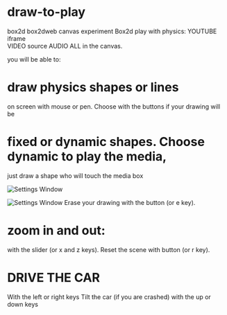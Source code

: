 # draw-to-play
box2d box2dweb canvas experiment
Box2d play with physics:
YOUTUBE iframe  
VIDEO source 
AUDIO 
ALL in the canvas.

you will be able to:
# draw physics shapes or lines 
on screen with mouse or pen.
Choose with the buttons if your drawing will be 
# fixed or dynamic shapes. Choose dynamic to play the media,
just draw a shape who will touch the media box

![Settings Window](https://raw.github.com/licart/draw-to-play/gh-pages/Capturedraw.PNG)

![Settings Window](https://raw.github.com/licart/draw-to-play/gh-pages/Capturedraw2.PNG)
Erase your drawing with the button (or e key).

# zoom in and out: 
with the slider (or x and z keys).
Reset the scene with button (or r key).

# DRIVE THE CAR 
With the left or right keys
Tilt the car (if you are crashed) with the up or down keys

